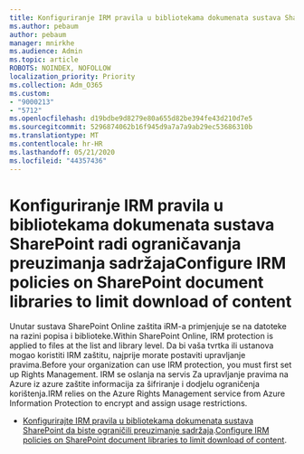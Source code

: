 ```yaml
---
title: Konfiguriranje IRM pravila u bibliotekama dokumenata sustava SharePoint radi ograničavanja preuzimanja sadržaja
ms.author: pebaum
author: pebaum
manager: mnirkhe
ms.audience: Admin
ms.topic: article
ROBOTS: NOINDEX, NOFOLLOW
localization_priority: Priority
ms.collection: Adm_O365
ms.custom:
- "9000213"
- "5712"
ms.openlocfilehash: d19bdbe9d8279e80a655d82be394fe43d210d7e5
ms.sourcegitcommit: 5296874062b16f945d9a7a7a9ab29ec53686310b
ms.translationtype: MT
ms.contentlocale: hr-HR
ms.lasthandoff: 05/21/2020
ms.locfileid: "44357436"
---
```

# <a name="configure-irm-policies-on-sharepoint-document-libraries-to-limit-download-of-content"></a><span data-ttu-id="bf75d-102">Konfiguriranje IRM pravila u bibliotekama dokumenata sustava SharePoint radi ograničavanja preuzimanja sadržaja</span><span class="sxs-lookup"><span data-stu-id="bf75d-102">Configure IRM policies on SharePoint document libraries to limit download of content</span></span>

<span data-ttu-id="bf75d-103">Unutar sustava SharePoint Online zaštita iRM-a primjenjuje se na datoteke na razini popisa i biblioteke.</span><span class="sxs-lookup"><span data-stu-id="bf75d-103">Within SharePoint Online, IRM protection is applied to files at the list and library level.</span></span> <span data-ttu-id="bf75d-104">Da bi vaša tvrtka ili ustanova mogao koristiti IRM zaštitu, najprije morate postaviti upravljanje pravima.</span><span class="sxs-lookup"><span data-stu-id="bf75d-104">Before your organization can use IRM protection, you must first set up Rights Management.</span></span> <span data-ttu-id="bf75d-105">IRM se oslanja na servis Za upravljanje pravima na Azure iz azure zaštite informacija za šifriranje i dodjelu ograničenja korištenja.</span><span class="sxs-lookup"><span data-stu-id="bf75d-105">IRM relies on the Azure Rights Management service from Azure Information Protection to encrypt and assign usage restrictions.</span></span>

- <span data-ttu-id="bf75d-106">[Konfigurirajte IRM pravila u bibliotekama dokumenata sustava SharePoint da biste ograničili preuzimanje sadržaja](https://docs.microsoft.com/office365/securitycompliance/set-up-irm-in-sp-admin-center).</span><span class="sxs-lookup"><span data-stu-id="bf75d-106">[Configure IRM policies on SharePoint document libraries to limit download of content](https://docs.microsoft.com/office365/securitycompliance/set-up-irm-in-sp-admin-center).</span></span>
